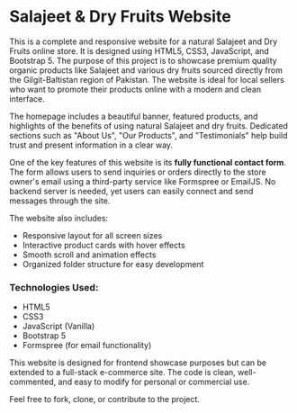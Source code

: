 # Salajeet & Dry Fruits Website

This is a complete and responsive website for a natural Salajeet and Dry Fruits online store. It is designed using HTML5, CSS3, JavaScript, and Bootstrap 5. The purpose of this project is to showcase premium quality organic products like Salajeet and various dry fruits sourced directly from the Gilgit-Baltistan region of Pakistan. The website is ideal for local sellers who want to promote their products online with a modern and clean interface.

The homepage includes a beautiful banner, featured products, and highlights of the benefits of using natural Salajeet and dry fruits. Dedicated sections such as "About Us", "Our Products", and "Testimonials" help build trust and present information in a clear way.

One of the key features of this website is its **fully functional contact form**. The form allows users to send inquiries or orders directly to the store owner's email using a third-party service like Formspree or EmailJS. No backend server is needed, yet users can easily connect and send messages through the site.

The website also includes:

- Responsive layout for all screen sizes
- Interactive product cards with hover effects
- Smooth scroll and animation effects
- Organized folder structure for easy development

### Technologies Used:
- HTML5  
- CSS3  
- JavaScript (Vanilla)  
- Bootstrap 5  
- Formspree (for email functionality)

This website is designed for frontend showcase purposes but can be extended to a full-stack e-commerce site. The code is clean, well-commented, and easy to modify for personal or commercial use.

Feel free to fork, clone, or contribute to the project.

